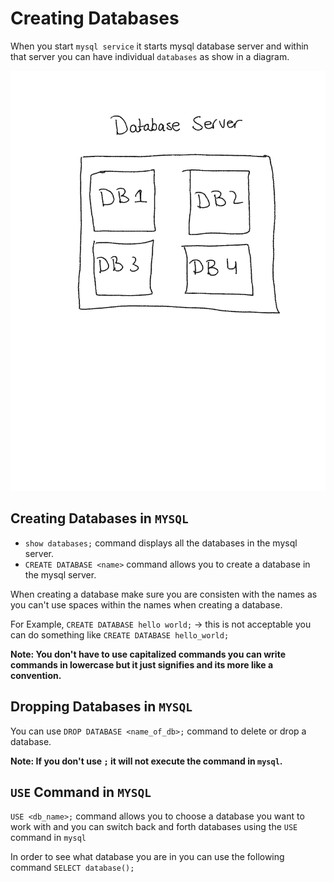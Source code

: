 # Creating Databases
When you start `mysql service` it starts mysql database server and within that server you can have individual `databases` as show in a diagram.

![](../images/mysql.png)

## Creating Databases in `MYSQL`
- `show databases;` command displays all the databases in the mysql server.
- `CREATE DATABASE <name>` command allows you to create a database in the mysql server.


When creating a database make sure you are consisten with the names as you can't use spaces within the names when creating a database.

For Example, `CREATE DATABASE hello world;` -> this is not acceptable you can do something like `CREATE DATABASE hello_world;`


**Note: You don't have to use capitalized commands you can write commands in lowercase but it just signifies and its more like a convention.**



## Dropping Databases in `MYSQL`
You can use `DROP DATABASE <name_of_db>;` command to delete or drop a database.

**Note: If you don't use `;` it will not execute the command in `mysql`.**



## `USE` Command in `MYSQL`
`USE <db_name>;` command allows you to choose a database you want to work with and you can switch back and forth  databases using the `USE` command in `mysql`

In order to see what database you are in you can use the following command 
`SELECT database();`